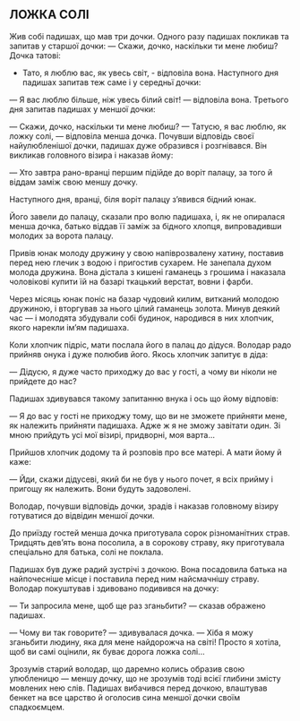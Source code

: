 ## ЛОЖКА СОЛІ

Жив собі падишах, що мав три дочки.
Одного разу падишах покликав та запитав у старшої дочки:
— Скажи, дочко, наскільки ти мене любиш?
Дочка татові:
- Тато, я люблю вас, як увесь світ, - відповіла вона.
Наступного дня падишах запитав теж саме і у середньї дочки:

— Я вас люблю більше, ніж увесь білий світ! — відповіла вона.
Третього дня запитав падишах у меншої дочки:

— Скажи, дочко, наскільки ти мене любиш?
— Татусю, я вас люблю, як ложку солі, — відповіла менша дочка.
Почувши відповідь своєї найулюбленішої дочки, падишах дуже образився і розгнівався.
Він викликав головного візира і наказав йому:

— Хто завтра рано-вранці першим підійде до воріт палацу, за того й віддам заміж свою меншу дочку.

Наступного дня, вранці, біля воріт палацу з’явився бідний юнак.


Його завели до палацу, сказали про волю падишаха, і, як не опиралася менша дочка, батько віддав її заміж за бідного хлопця, випровадивши молодих за ворота палацу.

Привів юнак молоду дружину у свою напіврозвалену хатину, поставив перед нею глечик з водою і пригостив сухарем.
Не занепала духом молода дружина.
Вона дістала з кишені гаманець з грошима і наказала чоловікові купити їй на базарі ткацький верстат, вовни і фарби.

Через місяць юнак поніс на базар чудовий килим, витканий молодою дружиною, і вторгував за нього цілий гаманець золота.
Минув деякий час — і молодята збудували собі будинок, народився в них хлопчик, якого нарекли ім’ям падишаха.

Коли хлопчик підріс, мати послала його в палац до дідуся.
Володар радо прийняв онука і дуже полюбив його.
Якось хлопчик запитує в діда:

— Дідусю, я дуже часто приходжу до вас у гості, а чому ви ніколи не прийдете до нас?

Падишах здивувався такому запитанню внука і ось що йому відповів:

— Я до вас у гості не приходжу тому, що ви не зможете прийняти мене, як належить прийняти падишаха.
Адже ж я не зможу завітати один.
Зі мною прийдуть усі мої візирі, придворні, моя варта...
Прийшов хлопчик додому та й розповів про все матері.
А мати йому й каже:

— Йди, скажи дідусеві, який би не був у нього почет, я всіх прийму і пригощу як належить.
Вони будуть задоволені.

Володар, почувши відповідь дочки, зрадів і наказав головному візиру готуватися до відвідин меншої дочки.

До приїзду гостей менша дочка приготувала сорок різноманітних страв.
Тридцять дев’ять вона посолила, а в сорокову страву, яку приготувала спеціально для батька, солі не поклала.

Падишах був дуже радий зустрічі з дочкою.
Вона посадовила батька на найпочесніше місце і поставила перед ним найсмачнішу страву.
Володар покуштував і здивовано подивився на дочку:

— Ти запросила мене, щоб ще раз зганьбити? — сказав ображено падишах.

— Чому ви так говорите? — здивувалася дочка. — Хіба я можу зганьбити людину, яка для мене найдорожча на світі!
Просто я хотіла, щоб ви самі оцінили, як буває дорога ложка солі...

Зрозумів старий володар, що даремно колись образив свою улюбленицю — меншу дочку, що не зрозумів тоді всієї глибини змісту мовлених нею слів.
Падишах вибачився перед дочкою, влаштував бенкет на все царство й оголосив сина меншої дочки своїм спадкоємцем.
